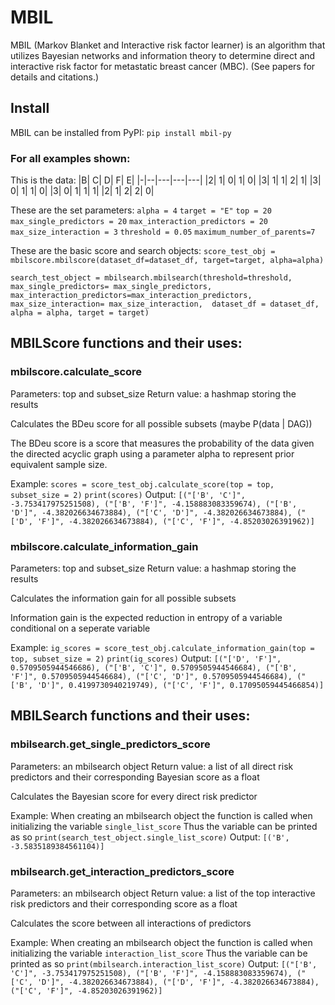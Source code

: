 # MBIL
MBIL (Markov Blanket and Interactive risk factor learner) is an algorithm that utilizes Bayesian networks and information theory to determine direct and interactive risk factor for metastatic breast cancer (MBC). (See papers for details and citations.)


## Install
MBIL can be installed from PyPI:
`pip install mbil-py`


### For all examples shown:
This is the data:
|B|	C|	D|	F|	E|
|-|--|---|---|---|
|2|	1|	0|	1|	0|
|3|	1|	1|	2|	1|
|3|	0|	1|	1|	0|
|3|	0|	1|	1|	1|
|2|	1|	2|	2|	0|

These are the set parameters:
`alpha = 4`
`target = "E"`
`top = 20`
`max_single_predictors = 20`
`max_interaction_predictors = 20`
`max_size_interaction = 3`
`threshold = 0.05`
`maximum_number_of_parents=7`

These are the basic score and search objects:
`score_test_obj = mbilscore.mbilscore(dataset_df=dataset_df, target=target, alpha=alpha)`

`search_test_object = mbilsearch.mbilsearch(threshold=threshold,
                                           max_single_predictors= max_single_predictors,
                                           max_interaction_predictors=max_interaction_predictors, 
                                           max_size_interaction= max_size_interaction, 
                                           dataset_df = dataset_df, 
                                           alpha = alpha,
                                           target = target)`


## MBILScore functions and their uses:

### mbilscore.calculate_score
Parameters: top and subset_size
Return value: a hashmap storing the results

Calculates the BDeu score for all possible subsets (maybe P(data | DAG))

The BDeu score is a score that measures the probability of the data given the directed acyclic graph using a parameter alpha to represent prior equivalent sample size.

Example:
`scores = score_test_obj.calculate_score(top = top, subset_size = 2)`
`print(scores)`
Output:
`[("['B', 'C']", -3.753417975251508), ("['B', 'F']", -4.158883083359674), ("['B', 'D']", -4.382026634673884), ("['C', 'D']", -4.382026634673884), ("['D', 'F']", -4.382026634673884), ("['C', 'F']", -4.85203026391962)]`


### mbilscore.calculate_information_gain
Parameters: top and subset_size
Return value: a hashmap storing the results

Calculates the information gain for all possible subsets

Information gain is the expected reduction in entropy of a variable conditional on a seperate variable

Example:
`ig_scores = score_test_obj.calculate_information_gain(top = top, subset_size = 2)`
`print(ig_scores)`
Output:
`[("['D', 'F']", 0.5709505944546686), ("['B', 'C']", 0.5709505944546684), ("['B', 'F']", 0.5709505944546684), ("['C', 'D']", 0.5709505944546684), ("['B', 'D']", 0.4199730940219749), ("['C', 'F']", 0.17095059445466854)]`


## MBILSearch functions and their uses:

### mbilsearch.get_single_predictors_score
Parameters: an mbilsearch object
Return value: a list of all direct risk predictors and their corresponding Bayesian score as a float

Calculates the Bayesian score for every direct risk predictor

Example:
When creating an mbilsearch object the function is called when initializing the variable `single_list_score`
Thus the variable can be printed as so
`print(search_test_object.single_list_score)`
Output:
`[('B', -3.5835189384561104)]`

### mbilsearch.get_interaction_predictors_score
Parameters: an mbilsearch object
Return value: a list of the top interactive risk predictors and their corresponding score as a float

Calculates the score between all interactions of predictors

Example:
When creating an mbilsearch object the function is called when initializing the variable `interaction_list_score`
Thus the variable can be printed as so
`print(mbilsearch.interaction_list_score)`
Output:
`[("['B', 'C']", -3.753417975251508), ("['B', 'F']", -4.158883083359674), ("['C', 'D']", -4.382026634673884), ("['D', 'F']", -4.382026634673884), ("['C', 'F']", -4.85203026391962)]`



